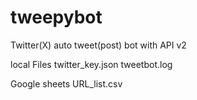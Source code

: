 # tweepybot
Twitter(X) auto tweet(post) bot with API v2

local Files
 twitter_key.json
 tweetbot.log

Google sheets
 URL_list.csv

